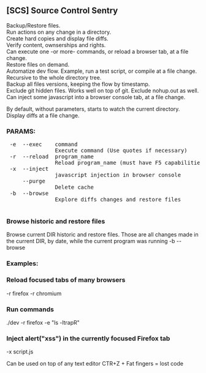 ## [SCS] Source Control Sentry<br>
Backup/Restore files.<br>
Run actions on any change in a directory.<br>
Create hard copies and display file diffs.<br>
Verify content, ownserships and rights.<br>
Can execute one -or more- commands, or reload a browser tab, at a file change.<br>
Restore files on demand.<br>
Automatize dev flow. Example, run a test script, or compile at a file change.<br>
Recursive to the whole directory tree.<br>
Backup all files versions, keeping the flow by timestamp.<br>
Exclude git hidden files. Works well on top of git. Exclude nohup.out as well.<br>
Can inject some javascript into a browser console tab, at a file change.<br>

By default, without parameters, starts to watch the current directory.
Display diffs at a file change.

### PARAMS:
<pre>
 -e  --exec    command
               Execute command (Use quotes if necessary)
 -r  --reload  program_name
               Reload program_name (must have F5 capabilities)
 -x  --inject  <js file>
               javascript injection in browser console
     --purge 
               Delete cache
 -b  --browse  
               Explore diffs changes and restore files
 </pre>

### Browse historic and restore files

Browse current DIR historic and restore files.
Those are all changes made in the current DIR, by date, while the current program was running
-b --browse

### Examples:

### Reload focused tabs of many browsers
-r firefox -r chromium

### Run commands
 ./dev -r firefox -e "ls -ltrapR"

### Inject alert("xss") in the currently focused Firefox tab
 -x script.js

 Can be used on top of any text editor CTR+Z + Fat fingers = lost code

